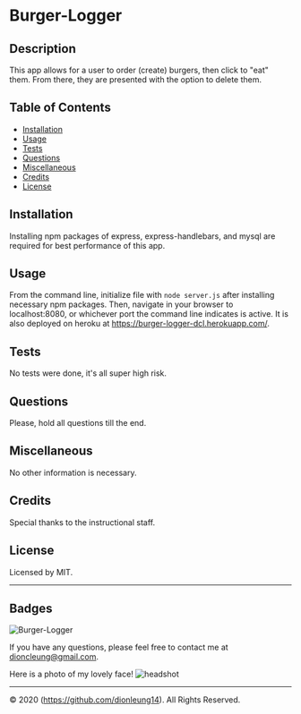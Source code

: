 # Burger-Logger

## Description 

This app allows for a user to order (create) burgers, then click to "eat" them. From there, they are presented with the option to delete them. 

## Table of Contents

* [Installation](#installation)
* [Usage](#usage)
* [Tests](#tests)
* [Questions](#questions)
* [Miscellaneous](#miscellaneous)
* [Credits](#credits)
* [License](#license)


## Installation

Installing npm packages of express, express-handlebars, and mysql are required for best performance of this app.

## Usage 

From the command line, initialize file with `node server.js` after installing necessary npm packages. Then, navigate in your browser to localhost:8080, or whichever port the command line indicates is active. It is also deployed on heroku at https://burger-logger-dcl.herokuapp.com/.

## Tests

No tests were done, it's all super high risk.

## Questions

Please, hold all questions till the end.

## Miscellaneous

No other information is necessary.

## Credits

Special thanks to the instructional staff. 

## License

Licensed by MIT.

---

## Badges

![Burger-Logger](https://img.shields.io/badge/dionleung14-Burger%20Logger-blue)

If you have any questions, please feel free to contact me at dioncleung@gmail.com.

Here is a photo of my lovely face! ![headshot](https://avatars3.githubusercontent.com/u/59448302?v=4)

---
© 2020 (https://github.com/dionleung14). All Rights Reserved.

